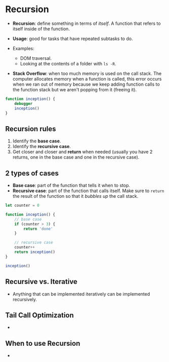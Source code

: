 # Recursion

* **Recursion**: define something in terms of *itself*. A function that refers
  to itself inside of the function.
* **Usage**: good for tasks that have repeated subtasks to do.
* Examples:
  * DOM traversal.
  * Looking at the contents of a folder with `ls -R`.

* **Stack Overflow**: when too much memory is used on the call
  stack. The computer allocates memory when a function is called, this error
  occurs when we ran out of memory because we keep adding function calls to the
  function stack but we aren't popping from it (freeing it).

```javascript
function inception() {
    debugger
    inception()
}
```

## Recursion rules

1. Identify the **base case**.
2. Identify the **recursive case**.
3. Get closer and closer and **return** when needed (usually you have 2 returns,
   one in the base case and one in the recursive case).

## 2 types of cases

* **Base case**: part of the function that tells it when to stop.
* **Recursive case**: part of the function that calls itself. Make sure to
  `return` the result of the function so that it *bubbles up* the call stack.

```javascript
let counter = 0

function inception() {
    // base case
    if (counter > 3) {
        return 'done'
    }

    // recursive case
    counter++
    return inception()
}

inception()
```

## Recursive vs. Iterative

* Anything that can be implemented iteratively can be implemented recursively.


## Tail Call Optimization

*

## When to use Recursion

*
